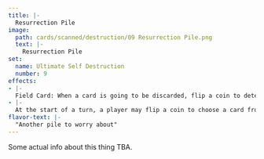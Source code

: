 ```yaml
---
title: |-
  Resurrection Pile
image: 
  path: cards/scanned/destruction/09 Resurrection Pile.png
  text: |-
    Resurrection Pile
set:
  name: Ultimate Self Destruction
  number: 9
effects: 
- |-
  Field Card: When a card is going to be discarded, flip a coin to determine whether it goes to the discard pile (trails) or resurrection pile (heads).
- |-
  At the start of a turn, a player may flip a coin to choose a card from the resurrection pile if heads or lose the ability to draw that turn if tails.
flavor-text: |-
  "Another pile to worry about"
---
```

Some actual info about this thing TBA.
